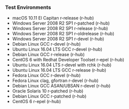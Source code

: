 ### Test Environments

* macOS 10.11 El Capitan r-release (r-hub)
* Windows Server 2008 R2 SP1 r-patched (r-hub)
* Windows Server 2008 R2 SP1 r-release (r-hub)
* Windows Server 2008 R2 SP1 r-oldrelease (r-hub)
* Windows Server 2008 R2 SP1 r-devel (r-hub)
* Debian Linux GCC r-devel (r-hub)
* Ubuntu Linux 16.04 LTS GCC r-devel (r-hub)
* Debian Linux GCC r-release (r-hub)
* CentOS 6 with Redhat Developer Toolset r-epel (r-hub)
* Ubuntu Linux 16.04 LTS r-devel with rchk (r-hub)
* Ubuntu Linux 16.04 LTS GCC r-release (r-hub)
* Fedora Linux GCC r-devel (r-hub)
* Fedora Linux clag, gfortran r-devel (r-hub)
* Debian Linux GCC ASAN/UBSAN r-devel (r-hub)
* Oracle Solaris 10 r-patched (r-hub)
* Debian Linux GCC r-patched (r-hub)
* CentOS 6 r-epel (r-hub)

